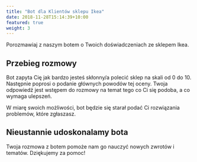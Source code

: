 ```yaml
---
title: "Bot dla Klientów sklepu Ikea"
date: 2018-11-28T15:14:39+10:00
featured: true
weight: 3
---
```


Porozmawiaj z naszym botem o Twoich doświadczeniach ze sklepem Ikea.

<div id="webchat"></div>
<script src="https://cdn.jsdelivr.net/npm/rasa-webchat@0.11.11/lib/index.min.js"></script>

<script>
const queryString = window.location.search;
console.log(queryString);
const urlParams = new URLSearchParams(queryString);
const product = urlParams.get('product')
console.log(product);

  WebChat.default.init({
    selector: "#webchat",
    initPayload: "/inform[\"store_location\":\"Warszawa\"]",
    inputTextFieldHint: "Napisz coś",
    socketUrl: "https://test.qans.pl",
    socketPath: "/socket.io/",
    title: product,
    subtitle: "Twoje doświadczenia z tym sklepem",
    params: {"storage": "session"} // can be set to "local"  or "session". details in storage section.
  })
</script>

## Przebieg rozmowy

Bot zapyta Cię jak bardzo jesteś skłonny/a polecić sklep na skali od 0 do 10. 
Następnie poprosi o podanie głównych powodów tej oceny. 
Twoja odpowiedź jest wstępem do rozmowy na temat tego co Ci się podoba, a co wymaga ulepszeń.

W miarę swoich możliwości, bot będzie się starał podać Ci rozwiązania problemów, które zgłaszasz.  
    
## Nieustannie udoskonalamy bota

Twoja rozmowa z botem pomoże nam go nauczyć nowych zwrotów i tematów.
Dziękujemy za pomoc!





 

